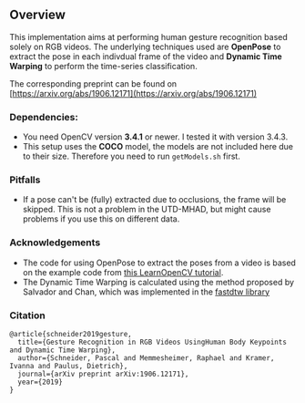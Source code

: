 ## Overview

This implementation aims at performing human gesture recognition based solely on RGB videos. The underlying techniques used are **OpenPose** to extract the pose in each indivdual frame of the video and **Dynamic Time Warping** to perform the time-series classification. 

The corresponding preprint can be found on [https://arxiv.org/abs/1906.12171](https://arxiv.org/abs/1906.12171)

### Dependencies:
* You need OpenCV version **3.4.1** or newer. I tested it with version 3.4.3.
* This setup uses the **COCO** model, the models are not included here due to their size. Therefore you need to run ```getModels.sh``` first.

### Pitfalls
* If a pose can't be (fully) extracted due to occlusions, the frame will be skipped. This is not a problem in the UTD-MHAD, but might cause problems if you use this on different data.

### Acknowledgements
* The code for using OpenPose to extract the poses from a video is based on the example code from [this LearnOpenCV tutorial](https://www.learnopencv.com/deep-learning-based-human-pose-estimation-using-opencv-cpp-python/).
* The Dynamic Time Warping is calculated using the method proposed by Salvador and Chan, which was implemented in the [fastdtw library](https://pypi.org/project/fastdtw/)


### Citation

```
@article{schneider2019gesture,
  title={Gesture Recognition in RGB Videos UsingHuman Body Keypoints and Dynamic Time Warping},
  author={Schneider, Pascal and Memmesheimer, Raphael and Kramer, Ivanna and Paulus, Dietrich},
  journal={arXiv preprint arXiv:1906.12171},
  year={2019}
}
```
